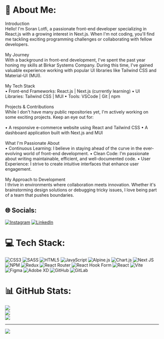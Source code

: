 # 💫 About Me:
Introduction<br>Hello! I'm Soran Lotfi, a passionate front-end developer specializing in React.js with a growing interest in Next.js. When I'm not coding, you'll find me tackling exciting programming challenges or collaborating with fellow developers.<br><br>My Journey<br>With a background in front-end development, I've spent the past year honing my skills at Birkar Systems Company. During this time, I've gained valuable experience working with popular UI libraries like Tailwind CSS and Material-UI (MUI).<br><br>My Tech Stack<br>• Front-end Frameworks: React.js | Next.js (currently learning) • UI Libraries: Tailwind CSS | MUI • Tools: VSCode | Git | npm<br><br>Projects & Contributions<br>While I don't have many public repositories yet, I'm actively working on some exciting projects. Keep an eye out for:<br><br>• A responsive e-commerce website using React and Tailwind CSS • A dashboard application built with Next.js and MUI<br><br>What I'm Passionate About<br>• Continuous Learning: I believe in staying ahead of the curve in the ever-evolving world of front-end development. • Clean Code: I'm passionate about writing maintainable, efficient, and well-documented code. • User Experience: I strive to create intuitive interfaces that enhance user engagement.<br><br>My Approach to Development<br>I thrive in environments where collaboration meets innovation. Whether it's brainstorming design solutions or debugging tricky issues, I love being part of a team that pushes boundaries.


## 🌐 Socials:
[![Instagram](https://img.shields.io/badge/Instagram-%23E4405F.svg?logo=Instagram&logoColor=white)](https://instagram.com/soran_lotfi) [![LinkedIn](https://img.shields.io/badge/LinkedIn-%230077B5.svg?logo=linkedin&logoColor=white)](https://linkedin.com/in/soran-lotfi-00693a216) 

# 💻 Tech Stack:
![CSS3](https://img.shields.io/badge/css3-%231572B6.svg?style=for-the-badge&logo=css3&logoColor=white) ![SASS](https://img.shields.io/badge/SASS-hotpink.svg?style=for-the-badge&logo=SASS&logoColor=white) ![HTML5](https://img.shields.io/badge/html5-%23E34F26.svg?style=for-the-badge&logo=html5&logoColor=white) ![JavaScript](https://img.shields.io/badge/javascript-%23323330.svg?style=for-the-badge&logo=javascript&logoColor=%23F7DF1E) ![Alpine.js](https://img.shields.io/badge/alpinejs-white.svg?style=for-the-badge&logo=alpinedotjs&logoColor=%238BC0D0) ![Chart.js](https://img.shields.io/badge/chart.js-F5788D.svg?style=for-the-badge&logo=chart.js&logoColor=white) ![Next JS](https://img.shields.io/badge/Next-black?style=for-the-badge&logo=next.js&logoColor=white) ![NPM](https://img.shields.io/badge/NPM-%23CB3837.svg?style=for-the-badge&logo=npm&logoColor=white) ![Redux](https://img.shields.io/badge/redux-%23593d88.svg?style=for-the-badge&logo=redux&logoColor=white) ![React Router](https://img.shields.io/badge/React_Router-CA4245?style=for-the-badge&logo=react-router&logoColor=white) ![React Hook Form](https://img.shields.io/badge/React%20Hook%20Form-%23EC5990.svg?style=for-the-badge&logo=reacthookform&logoColor=white) ![React](https://img.shields.io/badge/react-%2320232a.svg?style=for-the-badge&logo=react&logoColor=%2361DAFB) ![Vite](https://img.shields.io/badge/vite-%23646CFF.svg?style=for-the-badge&logo=vite&logoColor=white) ![Figma](https://img.shields.io/badge/figma-%23F24E1E.svg?style=for-the-badge&logo=figma&logoColor=white) ![Adobe XD](https://img.shields.io/badge/Adobe%20XD-470137?style=for-the-badge&logo=Adobe%20XD&logoColor=#FF61F6) ![GitHub](https://img.shields.io/badge/github-%23121011.svg?style=for-the-badge&logo=github&logoColor=white) ![GitLab](https://img.shields.io/badge/gitlab-%23181717.svg?style=for-the-badge&logo=gitlab&logoColor=white)
# 📊 GitHub Stats:
![](https://github-readme-stats.vercel.app/api?username=soranlotfi&theme=dark&hide_border=false&include_all_commits=true&count_private=true)<br/>
![](https://github-readme-streak-stats.herokuapp.com/?user=soranlotfi&theme=dark&hide_border=false)<br/>
![](https://github-readme-stats.vercel.app/api/top-langs/?username=soranlotfi&theme=dark&hide_border=false&include_all_commits=true&count_private=true&layout=compact)

---
[![](https://visitcount.itsvg.in/api?id=soranlotfi&icon=4&color=0)](https://visitcount.itsvg.in)

<!-- Proudly created with GPRM ( https://gprm.itsvg.in ) -->
